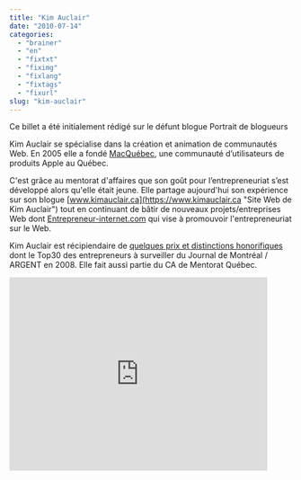 ```yaml
---
title: "Kim Auclair"
date: "2010-07-14"
categories: 
  - "brainer"
  - "en"
  - "fixtxt"
  - "fiximg"
  - "fixlang"
  - "fixtags"
  - "fixurl"
slug: "kim-auclair"
---
```


Ce billet a été initialement rédigé sur le défunt blogue Portrait de blogueurs

Kim Auclair se spécialise dans la création et animation de communautés Web. En 2005 elle a fondé [MacQuébec](https://www.macquebec.com/ "Site Web de MacQuébec"), une communauté d’utilisateurs de produits Apple au Québec.

C'est grâce au mentorat d'affaires que son goût pour l’entrepreneuriat s’est développé alors qu'elle était jeune. Elle partage aujourd'hui son expérience sur son blogue [www.kimauclair.ca](https://www.kimauclair.ca "Site Web de Kim Auclair") tout en continuant de bâtir de nouveaux projets/entreprises Web dont [Entrepreneur-internet.com](https://www.entrepreneur-internet.com/ "Site Web d'Entrepreneur Internet") qui vise à promouvoir l'entrepreneuriat sur le Web.

Kim Auclair est récipiendaire de [quelques prix et distinctions honorifiques](https://kimauclair.ca/blog/medias/ "Dans les médias") dont le Top30 des entrepreneurs à surveiller du Journal de Montréal / ARGENT en 2008. Elle fait aussi partie du CA de Mentorat Québec.

<iframe width="459" height="344" src="https://www.youtube.com/embed/iJJlFSa8gsI?feature=oembed" frameborder="0" allowfullscreen></iframe>
